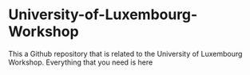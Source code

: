 # University-of-Luxembourg-Workshop
This a Github repository that is related to the University of Luxembourg Workshop. Everything that you need is here
